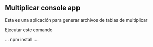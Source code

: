 

## Multiplicar console app


Esta es una aplicación para generar archivos de tablas de multiplicar


Ejecutar este comando


...
npm install
....